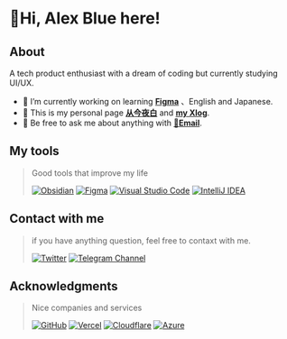 <body>
<h1>🍋Hi, Alex Blue here!</h1>
  <h2>About</h2>
    <p>A tech product enthusiast with a dream of coding but currently studying UI/UX.<p1>  
  <div>
    <p>
      <ul>
        <li>🔭 I’m currently working on learning <a href="https://figma.com"><strong>Figma</strong></a> 、English and Japanese.</li>
        <li>📢 This is my personal page <a href="https://iamalex.blue"><strong>从今夜白</strong></a> and <a href="https://ifruit.club/"><strong>my Xlog</strong></a>.</li>
        <li>💬 Be free to ask me about anything with <a href="mailto:me@ifruit.club"><strong>💌Email</strong></a>.</li>
      </ul>
    </p>
  </div>

  <h2>My tools</h2>
    <div>
      <blockquote>
        <p>Good tools that improve my life</p>
        <div class="tools row">
          <a href="https://obsidian.md"><img src="https://img.shields.io/badge/Obsidian-%23483699.svg?style=for-the-badge&logo=obsidian&logoColor=white" alt="Obsidian"></a>
          <a href="https://figma.com"><img src="https://img.shields.io/badge/figma-%23F24E1E.svg?style=for-the-badge&logo=figma&logoColor=white" alt="Figma"></a>
          <a href="https://code.visualstudio.com/"><img src="https://img.shields.io/badge/Visual%20Studio%20Code-0078d7.svg?style=for-the-badge&logo=visual-studio-code&logoColor=white" alt="Visual Studio Code"></a>
          <a href="https://www.jetbrains.com/idea/"><img src="https://img.shields.io/badge/IntelliJIDEA-000000.svg?style=for-the-badge&logo=intellij-idea&logoColor=white" alt="IntelliJ IDEA"></a>
        </div>
      </blockquote>
    </div>

  <h2>Contact with me</h2>
    <div>
      <blockquote>
        <p>if you have anything question, feel free to contaxt with me.</p>
        <div class="social media row">
          <a href="https://x.com/realexblue"><img src="https://img.shields.io/badge/Twitter-%231DA1F2.svg?style=for-the-badge&logo=Twitter&logoColor=white" alt="Twitter"></a>
          <a href="https://t.me/blue_wonderland"><img src="https://img.shields.io/badge/Telegram-2CA5E0?style=for-the-badge&logo=telegram&logoColor=white" alt="Telegram Channel"></a>
        </div>
      </blockquote>
    </div>
  
  <h2>Acknowledgments</h2>
    <div>
      <blockquote>
        <p>Nice companies and services</p>
        <div class="acknowledgments">
          <a href="https://github.com"><img src="https://img.shields.io/badge/github%20pages-121013?style=for-the-badge&logo=github&logoColor=white" alt="GitHub"></a>
          <a href="https://vercel.com"><img src="https://img.shields.io/badge/vercel-%23000000.svg?style=for-the-badge&logo=vercel&logoColor=white" alt="Vercel"></a>
          <a href="https://cloudflare.com"><img src="https://img.shields.io/badge/Cloudflare-F38020?style=for-the-badge&logo=Cloudflare&logoColor=white" alt="Cloudflare"></a>
          <a href="https://azure.microsoft.com"><img src="https://img.shields.io/badge/azure-%230072C6.svg?style=for-the-badge&logo=microsoftazure&logoColor=white" alt="Azure"></a>
        </div>
      </blockquote>
    </div>
</body>

 
